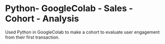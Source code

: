 # Python- GoogleColab - Sales - Cohort - Analysis
Used Python in GoogleColab to make a cohort to evaluate user engagement from their first transaction.

